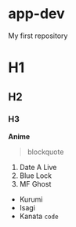 # app-dev
My first repository
# H1
## H2
### H3
**Anime**
> blockquote
1. Date A Live
2. Blue Lock
3. MF Ghost
  
- Kurumi
- Isagi
- Kanata
  `code`
